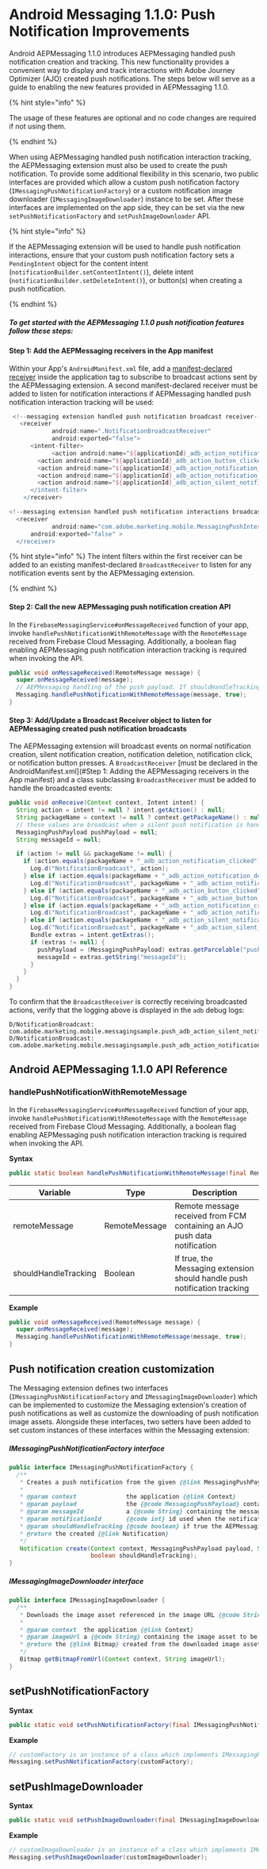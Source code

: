 # Android Messaging 1.1.0: Push Notification Improvements

Android AEPMessaging 1.1.0 introduces AEPMessaging handled push notification creation and tracking. This new functionality provides a convenient way to display and track interactions with Adobe Journey Optimizer (AJO) created push notifications. The steps below will serve as a guide to enabling the new features provided in AEPMessaging 1.1.0.

{% hint style="info" %}

The usage of these features are optional and no code changes are required if not using them.

{% endhint %}

When using AEPMessaging handled push notification interaction tracking, the AEPMessaging extension must also be used to create the push notification. To provide some additional flexibility in this scenario, two public interfaces are provided which allow a custom push notification factory (`IMessagingPushNotificationFactory`) or a custom notification image downloader (`IMessagingImageDownloader`) instance to be set. After these interfaces are implemented on the app side, they can be set via the new `setPushNotificationFactory` and `setPushImageDownloader` API.

{% hint style="info" %}

If the AEPMessaging extension will be used to handle push notification interactions, ensure that your custom push notification factory sets a `PendingIntent` object for the content intent (`notificationBuilder.setContentIntent()`), delete intent (`notificationBuilder.setDeleteIntent()`), or button(s) when creating a push notification.

{% endhint %}

##### To get started with the AEPMessaging 1.1.0 push notification features follow these steps:

#### Step 1: Add the AEPMessaging receivers in the App manifest

Within your App's `AndroidManifest.xml` file, add a [manifest-declared receiver](https://developer.android.com/guide/components/broadcasts#manifest-declared-receivers) inside the application tag to subscribe to broadcast actions sent by the AEPMessaging extension. A second manifest-declared receiver must be added to listen for notification interactions if AEPMessaging handled push notification interaction tracking will be used:

```groovy
 <!--messaging extension handled push notification broadcast receiver-->
   <receiver
			android:name=".NotificationBroadcastReceiver"
			android:exported="false">
      <intent-filter>
    		<action android:name="${applicationId}_adb_action_notification_clicked" />
        <action android:name="${applicationId}_adb_action_button_clicked" />
        <action android:name="${applicationId}_adb_action_notification_deleted" />
        <action android:name="${applicationId}_adb_action_notification_created" />
        <action android:name="${applicationId}_adb_action_silent_notification_created" />
      </intent-filter>
	</receiver>

<!--messaging extension handled push notification interactions broadcast receiver-->
  <receiver
			android:name="com.adobe.marketing.mobile.MessagingPushInteractionHandler"
      android:exported="false" >
  </receiver>
```

{% hint style="info" %}
The intent filters within the first receiver can be added to an existing manifest-declared `BroadcastReceiver` to listen for any notification events sent by the  AEPMessaging extension.

{% endhint %}

#### Step 2: Call the new AEPMessaging push notification creation API

In the `FirebaseMessagingService#onMessageReceived` function of your app, invoke `handlePushNotificationWithRemoteMessage` with the `RemoteMessage` received from Firebase Cloud Messaging. Additionally, a boolean flag enabling AEPMessaging push notification interaction tracking is required when invoking the API.

```java
public void onMessageReceived(RemoteMessage message) {
  super.onMessageReceived(message);
  // AEPMessaging handling of the push payload. If shouldHandleTracking is true then the AEPMessaging extension 	will handle push notification interaction tracking automatically.
  Messaging.handlePushNotificationWithRemoteMessage(message, true);
}
```

#### Step 3: Add/Update a Broadcast Receiver object to listen for AEPMessaging created push notification broadcasts

The AEPMessaging extension will broadcast events on normal notification creation, silent notification creation, notification deletion, notification click, or notification button presses. A `BroadcastReceiver` [must be declared in the AndroidManifest.xml](#Step 1: Adding the AEPMessaging receivers in the App manifest) and a class subclassing `BroadcastReceiver` must be added to handle the broadcasted events:

```java
public void onReceive(Context context, Intent intent) {
  String action = intent != null ? intent.getAction() : null;
  String packageName = context != null ? context.getPackageName() : null;
  // these values are broadcast when a silent push notification is handled by the Messaging extension
  MessagingPushPayload pushPayload = null;
  String messageId = null;

  if (action != null && packageName != null) {
    if (action.equals(packageName + "_adb_action_notification_clicked")) {
      Log.d("NotificationBroadcast", action);
    } else if (action.equals(packageName + "_adb_action_notification_deleted")) {
      Log.d("NotificationBroadcast", packageName + "_adb_action_notification_deleted");
    } else if (action.equals(packageName + "_adb_action_button_clicked")) {
      Log.d("NotificationBroadcast", packageName + "_adb_action_button_clicked");
    } else if (action.equals(packageName + "_adb_action_notification_created")) {
      Log.d("NotificationBroadcast", packageName + "_adb_action_notification_created");
    } else if (action.equals(packageName + "_adb_action_silent_notification_created")) {
      Log.d("NotificationBroadcast", packageName + "_adb_action_silent_notification_created");
      Bundle extras = intent.getExtras();
      if (extras != null) {
        pushPayload = (MessagingPushPayload) extras.getParcelable("pushPayload");
        messageId = extras.getString("messageId");
      }
    }
  }
}
```

To confirm that the `BroadcastReceiver` is correctly receiving broadcasted actions, verify that the logging above is displayed in the `adb` debug logs:

```
D/NotificationBroadcast: com.adobe.marketing.mobile.messagingsample.push_adb_action_silent_notification_created
D/NotificationBroadcast: com.adobe.marketing.mobile.messagingsample.push_adb_action_notification_created
```

## Android AEPMessaging 1.1.0 API Reference
### handlePushNotificationWithRemoteMessage

In the `FirebaseMessagingService#onMessageReceived` function of your app, invoke `handlePushNotificationWithRemoteMessage` with the `RemoteMessage` received from Firebase Cloud Messaging. Additionally, a boolean flag enabling AEPMessaging push notification interaction tracking is required when invoking the API.

**Syntax**

```java
public static boolean handlePushNotificationWithRemoteMessage(final RemoteMessage remoteMessage, final boolean shouldHandleTracking);
```

| Variable             | Type          | Description                                                  |
| -------------------- | ------------- | ------------------------------------------------------------ |
| remoteMessage        | RemoteMessage | Remote message received from FCM containing an AJO push data notification |
| shouldHandleTracking | Boolean       | If true, the Messaging extension should handle push notification tracking |

**Example**

```java
public void onMessageReceived(RemoteMessage message) {
  super.onMessageReceived(message);
  Messaging.handlePushNotificationWithRemoteMessage(message, true);
}
```

## Push notification creation customization

The Messaging extension defines two interfaces (`IMessagingPushNotificationFactory` and `IMessagingImageDownloader`) which can be implemented to customize the Messaging extension's creation of push notifications as well as customize the downloading of push notification image assets. Alongside these interfaces, two setters have been added to set custom instances of these interfaces within the Messaging extension:

##### IMessagingPushNotificationFactory interface

```java
public interface IMessagingPushNotificationFactory {
  /**
   * Creates a push notification from the given {@link MessagingPushPayload}.
   *
   * @param context              the application {@link Context}
   * @param payload              the {@code MessagingPushPayload} containing the data payload from AJO
   * @param messageId            a {@code String} containing the message id
   * @param notificationId       {@code int} id used when the notification was scheduled
   * @param shouldHandleTracking {@code boolean} if true the AEPMessaging extension will handle notification interaction tracking
   * @return the created {@link Notification}
   */
   Notification create(Context context, MessagingPushPayload payload, String messageId, int notificationId,
                       boolean shouldHandleTracking);
}
```

##### IMessagingImageDownloader interface

```java
public interface IMessagingImageDownloader {
  /**
   * Downloads the image asset referenced in the image URL {@code String}.
   *
   * @param context  the application {@link Context}
   * @param imageUrl a {@code String} containing the image asset to be downloaded
   * @return the {@link Bitmap} created from the downloaded image asset
   */
   Bitmap getBitmapFromUrl(Context context, String imageUrl);
}
```

## setPushNotificationFactory

**Syntax**

```java
public static void setPushNotificationFactory(final IMessagingPushNotificationFactory factory);
```

**Example**

```java
// customFactory is an instance of a class which implements IMessagingPushNotificationFactory
Messaging.setPushNotificationFactory(customFactory);
```

## setPushImageDownloader

**Syntax**

```java
public static void setPushImageDownloader(final IMessagingImageDownloader downloader);
```

**Example**

```java
// customImageDownloader is an instance of a class which implements IMessagingImageDownloader
Messaging.setPushImageDownloader(customImageDownloader);
```